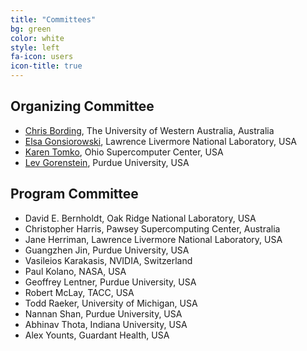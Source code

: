 ```yaml
---
title: "Committees"
bg: green
color: white
style: left
fa-icon: users
icon-title: true
---
```


## Organizing Committee

* [Chris Bording](https://www.uwa.edu.au), The University of Western Australia, Australia
* [Elsa Gonsiorowski](https://computation.llnl.gov/about/our-people/highlights/elsa-gonsiorowski), Lawrence Livermore National Laboratory, USA
* [Karen Tomko](https://www.osc.edu/staff/karen-tomko), Ohio Supercomputer Center, USA
* [Lev Gorenstein](https://www.rcac.purdue.edu/about/staff/lev), Purdue University, USA

## Program Committee

* David E. Bernholdt, Oak Ridge National Laboratory, USA <!-- * Susan Chacko, National Institutes of Health, USA --> 
* Christopher Harris, Pawsey Supercomputing Center, Australia
* Jane Herriman, Lawrence Livermore National Laboratory, USA
* Guangzhen Jin, Purdue University, USA
* Vasileios Karakasis, NVIDIA, Switzerland
* Paul Kolano, NASA, USA
* Geoffrey Lentner, Purdue University, USA
* Robert McLay, TACC, USA
* Todd Raeker, University of Michigan, USA
* Nannan Shan, Purdue University, USA
* Abhinav Thota, Indiana University, USA
* Alex Younts, Guardant Health, USA

<!-- <\!-- Past committee members -\-> -->
<!-- * Mozhgan Kabiri-Chimeh, NVIDIA, United Kingdom -->
<!-- * Kevin Manalo, PACE, Georgia Institute of Technology, USA -->
<!-- <\!-- * Daniel Ahlin, PDC Center for High Performance Computing, Sweden -\-> -->
<!-- <\!-- * Fabrice Cantos, NIWA, National Institute of Water and Atmospheric Research, New Zealand -\-> -->
<!-- <\!-- * Eric Engquist, Rice University, USA -\-> -->
